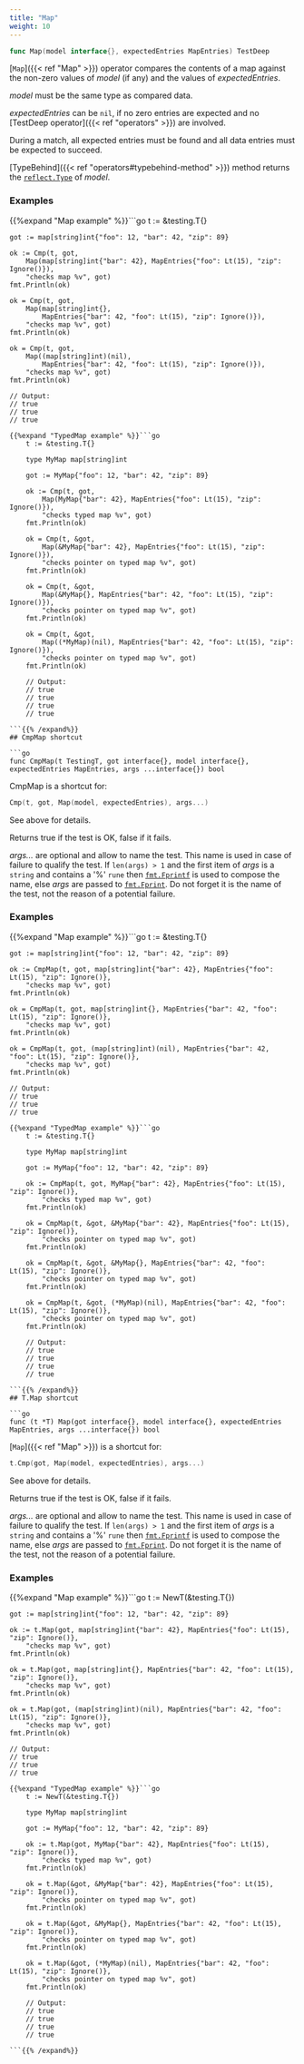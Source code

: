 ```yaml
---
title: "Map"
weight: 10
---
```


```go
func Map(model interface{}, expectedEntries MapEntries) TestDeep
```

[`Map`]({{< ref "Map" >}}) operator compares the contents of a map against the non-zero
values of *model* (if any) and the values of *expectedEntries*.

*model* must be the same type as compared data.

*expectedEntries* can be `nil`, if no zero entries are expected and
no [TestDeep operator]({{< ref "operators" >}}) are involved.

During a match, all expected entries must be found and all data
entries must be expected to succeed.

[TypeBehind]({{< ref "operators#typebehind-method" >}}) method returns the [`reflect.Type`](https://golang.org/pkg/reflect/#Type) of *model*.


### Examples

{{%expand "Map example" %}}```go
	t := &testing.T{}

	got := map[string]int{"foo": 12, "bar": 42, "zip": 89}

	ok := Cmp(t, got,
		Map(map[string]int{"bar": 42}, MapEntries{"foo": Lt(15), "zip": Ignore()}),
		"checks map %v", got)
	fmt.Println(ok)

	ok = Cmp(t, got,
		Map(map[string]int{},
			MapEntries{"bar": 42, "foo": Lt(15), "zip": Ignore()}),
		"checks map %v", got)
	fmt.Println(ok)

	ok = Cmp(t, got,
		Map((map[string]int)(nil),
			MapEntries{"bar": 42, "foo": Lt(15), "zip": Ignore()}),
		"checks map %v", got)
	fmt.Println(ok)

	// Output:
	// true
	// true
	// true

```{{% /expand%}}
{{%expand "TypedMap example" %}}```go
	t := &testing.T{}

	type MyMap map[string]int

	got := MyMap{"foo": 12, "bar": 42, "zip": 89}

	ok := Cmp(t, got,
		Map(MyMap{"bar": 42}, MapEntries{"foo": Lt(15), "zip": Ignore()}),
		"checks typed map %v", got)
	fmt.Println(ok)

	ok = Cmp(t, &got,
		Map(&MyMap{"bar": 42}, MapEntries{"foo": Lt(15), "zip": Ignore()}),
		"checks pointer on typed map %v", got)
	fmt.Println(ok)

	ok = Cmp(t, &got,
		Map(&MyMap{}, MapEntries{"bar": 42, "foo": Lt(15), "zip": Ignore()}),
		"checks pointer on typed map %v", got)
	fmt.Println(ok)

	ok = Cmp(t, &got,
		Map((*MyMap)(nil), MapEntries{"bar": 42, "foo": Lt(15), "zip": Ignore()}),
		"checks pointer on typed map %v", got)
	fmt.Println(ok)

	// Output:
	// true
	// true
	// true
	// true

```{{% /expand%}}
## CmpMap shortcut

```go
func CmpMap(t TestingT, got interface{}, model interface{}, expectedEntries MapEntries, args ...interface{}) bool
```

CmpMap is a shortcut for:

```go
Cmp(t, got, Map(model, expectedEntries), args...)
```

See above for details.

Returns true if the test is OK, false if it fails.

*args...* are optional and allow to name the test. This name is
used in case of failure to qualify the test. If `len(args) > 1` and
the first item of *args* is a `string` and contains a '%' `rune` then
[`fmt.Fprintf`](https://golang.org/pkg/fmt/#Fprintf) is used to compose the name, else *args* are passed to
[`fmt.Fprint`](https://golang.org/pkg/fmt/#Fprint). Do not forget it is the name of the test, not the
reason of a potential failure.


### Examples

{{%expand "Map example" %}}```go
	t := &testing.T{}

	got := map[string]int{"foo": 12, "bar": 42, "zip": 89}

	ok := CmpMap(t, got, map[string]int{"bar": 42}, MapEntries{"foo": Lt(15), "zip": Ignore()},
		"checks map %v", got)
	fmt.Println(ok)

	ok = CmpMap(t, got, map[string]int{}, MapEntries{"bar": 42, "foo": Lt(15), "zip": Ignore()},
		"checks map %v", got)
	fmt.Println(ok)

	ok = CmpMap(t, got, (map[string]int)(nil), MapEntries{"bar": 42, "foo": Lt(15), "zip": Ignore()},
		"checks map %v", got)
	fmt.Println(ok)

	// Output:
	// true
	// true
	// true

```{{% /expand%}}
{{%expand "TypedMap example" %}}```go
	t := &testing.T{}

	type MyMap map[string]int

	got := MyMap{"foo": 12, "bar": 42, "zip": 89}

	ok := CmpMap(t, got, MyMap{"bar": 42}, MapEntries{"foo": Lt(15), "zip": Ignore()},
		"checks typed map %v", got)
	fmt.Println(ok)

	ok = CmpMap(t, &got, &MyMap{"bar": 42}, MapEntries{"foo": Lt(15), "zip": Ignore()},
		"checks pointer on typed map %v", got)
	fmt.Println(ok)

	ok = CmpMap(t, &got, &MyMap{}, MapEntries{"bar": 42, "foo": Lt(15), "zip": Ignore()},
		"checks pointer on typed map %v", got)
	fmt.Println(ok)

	ok = CmpMap(t, &got, (*MyMap)(nil), MapEntries{"bar": 42, "foo": Lt(15), "zip": Ignore()},
		"checks pointer on typed map %v", got)
	fmt.Println(ok)

	// Output:
	// true
	// true
	// true
	// true

```{{% /expand%}}
## T.Map shortcut

```go
func (t *T) Map(got interface{}, model interface{}, expectedEntries MapEntries, args ...interface{}) bool
```

[`Map`]({{< ref "Map" >}}) is a shortcut for:

```go
t.Cmp(got, Map(model, expectedEntries), args...)
```

See above for details.

Returns true if the test is OK, false if it fails.

*args...* are optional and allow to name the test. This name is
used in case of failure to qualify the test. If `len(args) > 1` and
the first item of *args* is a `string` and contains a '%' `rune` then
[`fmt.Fprintf`](https://golang.org/pkg/fmt/#Fprintf) is used to compose the name, else *args* are passed to
[`fmt.Fprint`](https://golang.org/pkg/fmt/#Fprint). Do not forget it is the name of the test, not the
reason of a potential failure.


### Examples

{{%expand "Map example" %}}```go
	t := NewT(&testing.T{})

	got := map[string]int{"foo": 12, "bar": 42, "zip": 89}

	ok := t.Map(got, map[string]int{"bar": 42}, MapEntries{"foo": Lt(15), "zip": Ignore()},
		"checks map %v", got)
	fmt.Println(ok)

	ok = t.Map(got, map[string]int{}, MapEntries{"bar": 42, "foo": Lt(15), "zip": Ignore()},
		"checks map %v", got)
	fmt.Println(ok)

	ok = t.Map(got, (map[string]int)(nil), MapEntries{"bar": 42, "foo": Lt(15), "zip": Ignore()},
		"checks map %v", got)
	fmt.Println(ok)

	// Output:
	// true
	// true
	// true

```{{% /expand%}}
{{%expand "TypedMap example" %}}```go
	t := NewT(&testing.T{})

	type MyMap map[string]int

	got := MyMap{"foo": 12, "bar": 42, "zip": 89}

	ok := t.Map(got, MyMap{"bar": 42}, MapEntries{"foo": Lt(15), "zip": Ignore()},
		"checks typed map %v", got)
	fmt.Println(ok)

	ok = t.Map(&got, &MyMap{"bar": 42}, MapEntries{"foo": Lt(15), "zip": Ignore()},
		"checks pointer on typed map %v", got)
	fmt.Println(ok)

	ok = t.Map(&got, &MyMap{}, MapEntries{"bar": 42, "foo": Lt(15), "zip": Ignore()},
		"checks pointer on typed map %v", got)
	fmt.Println(ok)

	ok = t.Map(&got, (*MyMap)(nil), MapEntries{"bar": 42, "foo": Lt(15), "zip": Ignore()},
		"checks pointer on typed map %v", got)
	fmt.Println(ok)

	// Output:
	// true
	// true
	// true
	// true

```{{% /expand%}}
